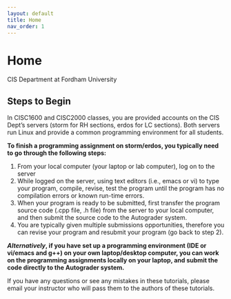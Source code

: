 ```yaml
---
layout: default
title: Home
nav_order: 1
---
```

# Home
  
  
CIS Department at Fordham University

## Steps to Begin  
In CISC1600 and CISC2000 classes, you are provided accounts on the CIS Dept’s servers (storm for RH sections, erdos for LC sections). Both servers run Linux and provide a common programming environment for all students.   
  
**To finish a programming assignment on storm/erdos, you typically need to go through the following steps:**  
  
1. From your local computer (your laptop or lab computer), log on to the server 
2. While logged on the server, using text editors (i.e., emacs or vi) to type your program, compile, revise, test the program until the program has no compilation errors or known run-time errors. 
3. When your program is ready to be submitted, first transfer the program source code (.cpp file, .h file) from the server to your local computer, and then submit the source code to the Autograder system.
4. You are typically given multiple submissions opportunities, therefore you can revise your program and resubmit your program (go back to step 2). 

**_Alternatively_, if you have set up a programming environment (IDE or vi/emacs and g++) on your own laptop/desktop computer, you can work on the programming assignments locally on your laptop, and submit the code directly to the Autograder system.**
  
If you have any questions or see any mistakes in these tutorials, please email your instructor who will pass them to the authors of these tutorials. 
